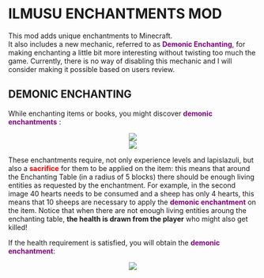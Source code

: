 # ILMUSU ENCHANTMENTS MOD
This mod adds unique enchantments to Minecraft.  
It also includes a new mechanic, referred to as <b><span style="color:purple">Demonic Enchanting</span></b>, for making enchanting a little bit more interesting without twisting too much the game. Currently, there is no way of disabling this mechanic and I will consider making it possible based on users review.  

## DEMONIC ENCHANTING
While enchanting items or books, you might discover <b><span style="color:purple">demonic enchantments</span></b> :  
<p align="center">
	<img src="https://i.imgur.com/HwVTwyw.png">
	<br>
	<img src="https://i.imgur.com/uYgZfcx.png">
</p>
These enchantments require, not only experience levels and lapislazuli, but also a <b><span style="color:red">sacrifice</span></b> for them to be applied on the item: this means that around the Enchanting Table (in a radius of 5 blocks) there should be enough living entities as requested by the enchantment. For example, in the second image 40 hearts needs to be consumed and a sheep has only 4 hearts, this means that 10 sheeps are necessary to apply the <b><span style="color:purple">demonic enchantment</span></b> on the item.  
Notice that when there are not enough living entities aroung the enchanting table, <b>the health is drawn from the player</b> who might also get killed! 
  
If the health requirement is satisfied, you will obtain the <b><span style="color:purple">demonic enchantment</span></b>:
<p align="center">
	<img src="https://i.imgur.com/BNr1blB.png">
</p>
